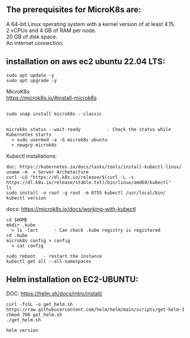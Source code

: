 The prerequisites for MicroK8s are:  
------------------------------- 

A 64-bit Linux operating system with a kernel version of at least 4.15.  
2 vCPUs and 4 GB of RAM per node.  
20 GB of disk space.  
An internet connection. 

installation on aws ec2 ubuntu 22.04 LTS:  
--------------------------
```
sudo apt update -y
sudo apt upgrade -y
```

MicroK8s  
https://microk8s.io/#install-microk8s
```

sudo snap install microk8s --classic


microk8s status --wait-ready          - Check the status while Kubernetes starts
  > sudo usermod -a -G microk8s ubuntu
  > newgrp microk8s
```
Kubectl installations:
```
doc: https://kubernetes.io/docs/tasks/tools/install-kubectl-linux/  
uname -m  = Server Archetecture
curl -LO "https://dl.k8s.io/release/$(curl -L -s https://dl.k8s.io/release/stable.txt)/bin/linux/amd64/kubectl"
ls
sudo install -o root -g root -m 0755 kubectl /usr/local/bin/
kubectl version
```
docs: https://microk8s.io/docs/working-with-kubectl
```
cd $HOME
mkdir .kube
  > ls -lart      - Can check .kube registry is registered
cd .kube
microk8s config > config
  > cat config

sudo reboot   - restart the instance
kubectl get all --all-namespaces
```
Helm installation on EC2-UBUNTU:
------------------------------
DOC: https://helm.sh/docs/intro/install/

```
curl -fsSL -o get_helm.sh https://raw.githubusercontent.com/helm/helm/main/scripts/get-helm-3
chmod 700 get_helm.sh
./get_helm.sh

helm version
```







